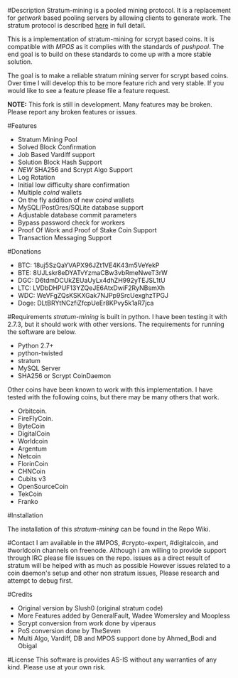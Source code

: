 #Description
Stratum-mining is a pooled mining protocol. It is a replacement for *getwork* based pooling servers by allowing clients to generate work. The stratum protocol is described [here](http://mining.bitcoin.cz/stratum-mining) in full detail.

This is a implementation of stratum-mining for scrypt based coins. It is compatible with *MPOS* as it complies with the standards of *pushpool*. The end goal is to build on these standards to come up with a more stable solution.

The goal is to make a reliable stratum mining server for scrypt based coins. Over time I will develop this to be more feature rich and very stable. If you would like to see a feature please file a feature request. 

**NOTE:** This fork is still in development. Many features may be broken. Please report any broken features or issues.

#Features

* Stratum Mining Pool 
* Solved Block Confirmation
* Job Based Vardiff support
* Solution Block Hash Support
* *NEW* SHA256 and Scrypt Algo Support 
* Log Rotation
* Initial low difficulty share confirmation
* Multiple *coind* wallets
* On the fly addition of new *coind* wallets
* MySQL/PostGres/SQLite database support
* Adjustable database commit parameters
* Bypass password check for workers
* Proof Of Work and Proof of Stake Coin Support
* Transaction Messaging Support

#Donations 
* BTC:  18uj5SzQaYVAPX96JZt1VE4K43m5VeYekP
* BTE:  8UJLskr8eDYATvYzmaCBw3vbRmeNweT3rW
* DGC:  D6tdmDCUkZEUaUyLx4dhZH992yTEJSL1tU
* LTC:  LVDbDHPUF13YZQeJE6AtxDwiF2RyNBsmXh
* WDC:  WeVFgZQsKSKXGak7NJPp9SrcUexghzTPGJ
* Doge: DLtBRYtNCzfiZfcpUeEr8KPvy5k1aR7jca

#Requirements
*stratum-mining* is built in python. I have been testing it with 2.7.3, but it should work with other versions. The requirements for running the software are below.
* Python 2.7+
* python-twisted
* stratum
* MySQL Server 
* SHA256 or Scrypt CoinDaemon

Other coins have been known to work with this implementation. I have tested with the following coins, but there may be many others that work. 

* Orbitcoin.
* FireFlyCoin.
* ByteCoin
* DigitalCoin
* Worldcoin
* Argentum
* Netcoin
* FlorinCoin
* CHNCoin
* Cubits v3
* OpenSourceCoin
* TekCoin
* Franko

#Installation

The installation of this *stratum-mining* can be found in the Repo Wiki. 

#Contact
I am available in the #MPOS, #crypto-expert, #digitalcoin, and #worldcoin channels on freenode. 
Although i am willing to provide support through IRC please file issues on the repo.
issues as a direct result of stratum will be helped with as much as possible
However issues related to a coin daemon's setup and other non stratum issues, 
Please research and attempt to debug first.
  
#Credits

* Original version by Slush0 (original stratum code)
* More Features added by GeneralFault, Wadee Womersley and Moopless
* Scrypt conversion from work done by viperaus 
* PoS conversion done by TheSeven
* Multi Algo, Vardiff, DB and MPOS support done by Ahmed_Bodi and Obigal

#License
This software is provides AS-IS without any warranties of any kind. Please use at your own risk. 

